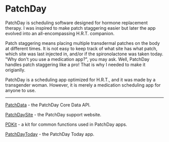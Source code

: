 # PatchDay

PatchDay is scheduling software designed for hormone replacement therapy. I was inspired to make patch staggering easier but later the app evolved into an all-encompassing H.R.T. companion.

Patch staggering means placing multiple transdermal patches on the body at different times. It is not easy to keep track of what site has what patch, which site was last injected in, and/or if the spironolactone was taken today. "Why don't you use a medication app?", you may ask. Well, PatchDay handles patch staggering like a pro! That is why I needed to make it origianlly.

PatchDay is a scheduling app optimized for H.R.T., and it was made by a transgender woman. However, it is merely a medication scheduling app for anyone to use.

--------------

  
  [PatchData](./PatchData/readme.md) - the PatchDay Core Data API.
  
  [PatchDaySite](../PatchDaySite/readme.md) - the PatchDay support website.
  
  [PDKit](./PDKit/readme.md) - a kit for common functions used in PatchDay apps.
  
  [PatchDayToday](./PatchDayToday/readme.md) - the PatchDay Today app.
